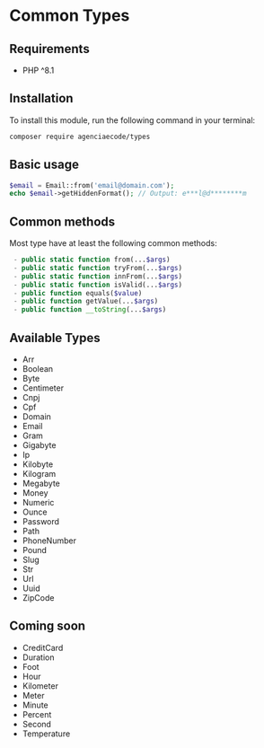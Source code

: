 # Common Types

## Requirements
- PHP ^8.1

## Installation
To install this module, run the following command in your terminal:
```bash
composer require agenciaecode/types
```

## Basic usage
```php
$email = Email::from('email@domain.com');
echo $email->getHiddenFormat(); // Output: e***l@d********m
```

## Common methods
Most type have at least the following common methods:
```php
 - public static function from(...$args)
 - public static function tryFrom(...$args)
 - public static function innFrom(...$args)
 - public static function isValid(...$args)
 - public function equals($value)
 - public function getValue(...$args)
 - public function __toString(...$args)
```

## Available Types
- Arr
- Boolean
- Byte
- Centimeter
- Cnpj
- Cpf
- Domain
- Email
- Gram
- Gigabyte
- Ip
- Kilobyte
- Kilogram
- Megabyte
- Money
- Numeric
- Ounce
- Password
- Path
- PhoneNumber
- Pound
- Slug
- Str
- Url
- Uuid
- ZipCode

## Coming soon
- CreditCard
- Duration
- Foot
- Hour
- Kilometer
- Meter
- Minute
- Percent
- Second
- Temperature